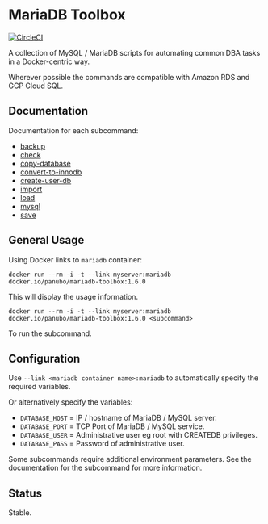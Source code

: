 # MariaDB Toolbox

[![CircleCI](https://circleci.com/gh/panubo/docker-mariadb-toolbox.svg?style=svg)](https://circleci.com/gh/panubo/docker-mariadb-toolbox)

A collection of MySQL / MariaDB scripts for automating common DBA tasks in a Docker-centric way.

Wherever possible the commands are compatible with Amazon RDS and GCP Cloud SQL.

## Documentation

Documentation for each subcommand:

- [backup](commands/backup.md)
- [check](commands/check.md)
- [copy-database](commands/copy-database.md)
- [convert-to-innodb](commands/convert-to-innodb.md)
- [create-user-db](commands/create-user-db.md)
- [import](commands/import.md)
- [load](commands/load.md)
- [mysql](commands/mysql.md)
- [save](commands/save.md)

## General Usage

Using Docker links to `mariadb` container:

```
docker run --rm -i -t --link myserver:mariadb docker.io/panubo/mariadb-toolbox:1.6.0
```

This will display the usage information.

```
docker run --rm -i -t --link myserver:mariadb docker.io/panubo/mariadb-toolbox:1.6.0 <subcommand>
```

To run the subcommand.

## Configuration

Use `--link <mariadb container name>:mariadb` to automatically specify the required variables.

Or alternatively specify the variables:

- `DATABASE_HOST` = IP / hostname of MariaDB / MySQL server.
- `DATABASE_PORT` = TCP Port of MariaDB / MySQL service.
- `DATABASE_USER` = Administrative user eg root with CREATEDB privileges.
- `DATABASE_PASS` = Password of administrative user.

Some subcommands require additional environment parameters. See the
documentation for the subcommand for more information.

## Status

Stable.
